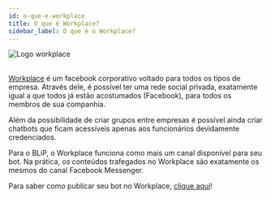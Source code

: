 ```yaml
---
id: o-que-e-workplace
title: O que é Workplace?
sidebar_label: O que é o Workplace?
---
```


![Logo workplace](/img/channels/workplace/workplace-o-que-workplace-1.png)<br><br>

[Workplace](https://www.workplace.com/) é um facebook corporativo voltado para todos os tipos de empresa. Através dele, é possível ter uma rede social privada, exatamente igual a que todos já estão acostumados (Facebook), para todos os membros de sua companhia.

Além da possibilidade de criar grupos entre empresas é possível ainda criar chatbots que ficam acessíveis apenas aos funcionários devidamente credenciados.

Para o BLiP, o Workplace funciona como mais um canal disponível para seu bot. Na prática, os conteúdos trafegados no Workplace são exatamente os mesmos do canal Facebook Messenger.

Para saber como publicar seu bot no Workplace, [clique aqui](/docs/channels/workplace/publicando-chatbot-no-workplace)!
